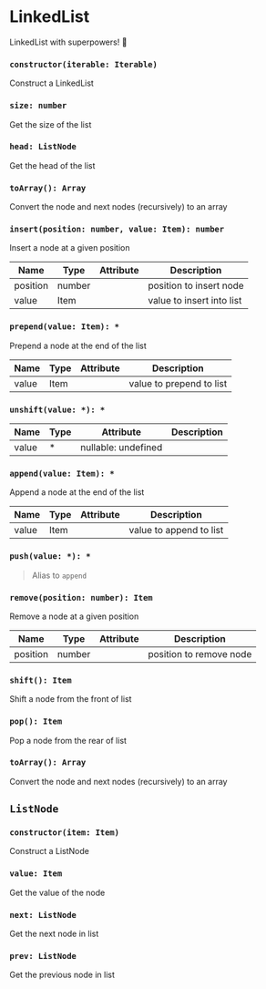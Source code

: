 # LinkedList

LinkedList with superpowers! 💪

### `constructor(iterable: Iterable)`

Construct a LinkedList

### `size: number`

Get the size of the list

### `head: ListNode`

Get the head of the list

### `toArray(): Array`

Convert the node and next nodes (recursively) to an array

### `insert(position: number, value: Item): number`

Insert a node at a given position

| Name     | Type   | Attribute | Description               |
| -------- | ------ | --------- | ------------------------- |
| position | number |           | position to insert node   |
| value    | Item   |           | value to insert into list |

### `prepend(value: Item): *`

Prepend a node at the end of the list

| Name  | Type | Attribute | Description              |
| ----- | ---- | --------- | ------------------------ |
| value | Item |           | value to prepend to list |

### `unshift(value: *): *`

| Name  | Type | Attribute           | Description |
| ----- | ---- | ------------------- | ----------- |
| value | \*   | nullable: undefined |

### `append(value: Item): *`

Append a node at the end of the list

| Name  | Type | Attribute | Description             |
| ----- | ---- | --------- | ----------------------- |
| value | Item |           | value to append to list |

### `push(value: *): *`

> Alias to `append`

### `remove(position: number): Item`

Remove a node at a given position

| Name     | Type   | Attribute | Description             |
| -------- | ------ | --------- | ----------------------- |
| position | number |           | position to remove node |

### `shift(): Item`

Shift a node from the front of list

### `pop(): Item`

Pop a node from the rear of list

### `toArray(): Array`

Convert the node and next nodes (recursively) to an array

## `ListNode`

### `constructor(item: Item)`

Construct a ListNode

### `value: Item`

Get the value of the node

### `next: ListNode`

Get the next node in list

### `prev: ListNode`

Get the previous node in list
